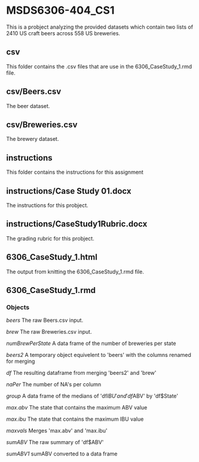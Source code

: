 # MSDS6306-404_CS1
This is a probject analyzing the provided datasets which contain two lists of 2410 US craft beers across 558 US breweries.

## csv
This folder contains the .csv files that are use in the 6306_CaseStudy_1.rmd file.

## csv/Beers.csv
The beer dataset.

## csv/Breweries.csv
The brewery dataset.

## instructions
This folder contains the instructions for this assignment

## instructions/Case Study 01.docx
The instructions for this probject.

## instructions/CaseStudy1Rubric.docx
The grading rubric for this probject.

## 6306_CaseStudy_1.html
The output from knitting the 6306_CaseStudy_1.rmd file.

## 6306_CaseStudy_1.rmd
### Objects
*beers*		The raw Beers.csv input.

*brew*		The raw Breweries.csv input.

*numBrewPerState*	A data frame of the number of breweries per state

*beers2*		A temporary object equivelent to 'beers' with the columns renamed for merging

*df*		The resulting dataframe from merging 'beers2' and 'brew'

*naPer*		The number of NA's per column

*group*		A data frame of the medians of 'df$IBU' and 'df$ABV' by 'df$State'

*max.abv*	The state that contains the maximum ABV value

*max.ibu*	The state that contains the maximum IBU value

*maxvals*	Merges 'max.abv' and 'max.ibu'

*sumABV*	The raw summary of 'df$ABV'

*sumABV1*	sumABV converted to a data frame
